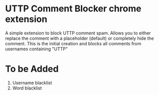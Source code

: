 
# UTTP Comment Blocker chrome extension

A simple extension to block UTTP comment spam. Allows you to either replace the comment with a placeholder (default) or completely hide the comment. This is the initial creation and blocks all comments from usernames containing "UTTP"

# To be Added

1. Username blacklist
2. Word blacklist